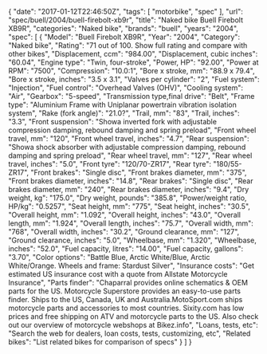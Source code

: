 {
    "date": "2017-01-12T22:46:50Z",
    "tags": [
        "motorbike",
        "spec"
    ],
    "url": "spec\/buell\/2004\/buell-firebolt-xb9r",
    "title": "Naked bike Buell Firebolt XB9R",
    "categories": "Naked bike",
    "brands": "buell",
    "years": "2004",
    "spec": [
        {
            "Model": "Buell Firebolt XB9R",
            "Year": "2004",
            "Category": "Naked bike",
            "Rating": "71 out of 100. Show full rating and compare with other bikes",
            "Displacement, ccm": "984.00",
            "Displacement, cubic inches": "60.04",
            "Engine type": "Twin, four-stroke",
            "Power, HP": "92.00",
            "Power at RPM": "7500",
            "Compression": "10.0:1",
            "Bore x stroke, mm": "88.9 x 79.4",
            "Bore x stroke, inches": "3.5 x 3.1",
            "Valves per cylinder": "2",
            "Fuel system": "Injection",
            "Fuel control": "Overhead Valves (OHV)",
            "Cooling system": "Air",
            "Gearbox": "5-speed",
            "Transmission type,final drive": "Belt",
            "Frame type": "Aluminium Frame with Uniplanar powertrain vibration isolation system",
            "Rake (fork angle)": "21.0?",
            "Trail, mm": "83",
            "Trail, inches": "3.3",
            "Front suspension": "Showa inverted fork with adjustable compression damping, rebound damping and spring preload",
            "Front wheel travel, mm": "120",
            "Front wheel travel, inches": "4.7",
            "Rear suspension": "Showa shock absorber with adjustable compression damping, rebound damping and spring preload",
            "Rear wheel travel, mm": "127",
            "Rear wheel travel, inches": "5.0",
            "Front tyre": "120\/70-ZR17",
            "Rear tyre": "180\/55-ZR17",
            "Front brakes": "Single disc",
            "Front brakes diameter, mm": "375",
            "Front brakes diameter, inches": "14.8",
            "Rear brakes": "Single disc",
            "Rear brakes diameter, mm": "240",
            "Rear brakes diameter, inches": "9.4",
            "Dry weight, kg": "175.0",
            "Dry weight, pounds": "385.8",
            "Power\/weight ratio, HP\/kg": "0.5257",
            "Seat height, mm": "775",
            "Seat height, inches": "30.5",
            "Overall height, mm": "1.092",
            "Overall height, inches": "43.0",
            "Overall length, mm": "1.924",
            "Overall length, inches": "75.7",
            "Overall width, mm": "768",
            "Overall width, inches": "30.2",
            "Ground clearance, mm": "127",
            "Ground clearance, inches": "5.0",
            "Wheelbase, mm": "1.320",
            "Wheelbase, inches": "52.0",
            "Fuel capacity, litres": "14.00",
            "Fuel capacity, gallons": "3.70",
            "Color options": "Battle Blue, Arctic White\/Blue, Arctic White\/Orange. Wheels and frame: Stardust Silver",
            "Insurance costs": "Get estimated US insurance cost with a quote from Allstate Motorcycle Insurance",
            "Parts finder": "Chaparral provides online schematics & OEM parts for the US.   Motorcycle Superstore provides an easy-to-use parts finder. Ships to the US, Canada, UK and Australia.MotoSport.com ships motorcycle parts and accessories to most countries.    Sixity.com has low prices and free shipping on ATV and motorcycle parts to the US. Also check out our overview of motorcycle webshops at Bikez.info",
            "Loans, tests, etc": "Search the web for dealers, loan costs, tests, customizing, etc",
            "Related bikes": "List related bikes for comparison of specs"
        }
    ]
}